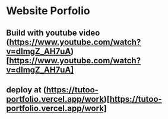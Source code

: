 # Website Porfolio 
## Build with youtube video (https://www.youtube.com/watch?v=dImgZ_AH7uA)[https://www.youtube.com/watch?v=dImgZ_AH7uA]
## deploy at (https://tutoo-portfolio.vercel.app/work)[https://tutoo-portfolio.vercel.app/work]
